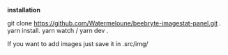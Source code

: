 

**installation**

git clone https://github.com/Watermeloune/beebryte-imagestat-panel.git .
yarn install.
yarn watch / yarn dev .


If you want to add images just save it in .src/img/